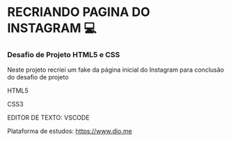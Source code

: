 # RECRIANDO PAGINA DO INSTAGRAM :computer:



### Desafio de Projeto HTML5 e CSS

Neste projeto recriei um fake da página inicial do Instagram para conclusão do desafio de projeto

HTML5

CSS3

EDITOR DE TEXTO: VSCODE

Plataforma de estudos: https://www.dio.me


